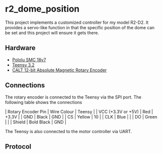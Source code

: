 # r2_dome_position

This project implements a customized controller for my model R2-D2. It provides a servo-like function in that the specific position of the dome can be set and this project will ensure it gets there.

## Hardware
* [Pololu SMC 18v7](https://www.pololu.com/product/1373)
* [Teensy 3.2](https://www.pjrc.com/store/teensy32.html)
* [CALT 12-bit Absolute Magnetic Rotary Encoder](https://www.aliexpress.com/item/32798941702.html?spm=a2g0s.9042311.0.0.40694c4dXe7zuw)

## Connections
The rotary encoder is connected to the Teensy via the SPI port. The following table shows the connections

| Rotary Encoder Pin | Wire Colour | Teensy |
| VCC (+3.3V or +5V) | Red         | +3.3V  |
| GND                | Black       | GND    |
| CS                 | Yellow      | 10     |
| CLK                | Blue        |        |
| DO                 | Green       |        |
| Shield             | Bold Black  | GND    |

The Teensy is also connected to the motor controller via UART.

## Protocol
